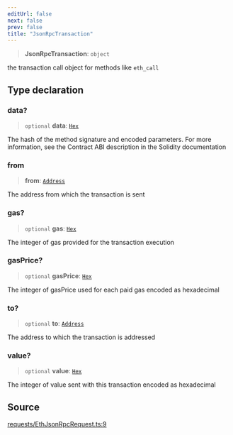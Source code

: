 ```yaml
---
editUrl: false
next: false
prev: false
title: "JsonRpcTransaction"
---
```


> **JsonRpcTransaction**: `object`

the transaction call object for methods like `eth_call`

## Type declaration

### data?

> `optional` **data**: [`Hex`](/reference/tevm/utils/type-aliases/hex/)

The hash of the method signature and encoded parameters. For more information, see the Contract ABI description in the Solidity documentation

### from

> **from**: [`Address`](/reference/tevm/utils/type-aliases/address/)

The address from which the transaction is sent

### gas?

> `optional` **gas**: [`Hex`](/reference/tevm/utils/type-aliases/hex/)

The integer of gas provided for the transaction execution

### gasPrice?

> `optional` **gasPrice**: [`Hex`](/reference/tevm/utils/type-aliases/hex/)

The integer of gasPrice used for each paid gas encoded as hexadecimal

### to?

> `optional` **to**: [`Address`](/reference/tevm/utils/type-aliases/address/)

The address to which the transaction is addressed

### value?

> `optional` **value**: [`Hex`](/reference/tevm/utils/type-aliases/hex/)

The integer of value sent with this transaction encoded as hexadecimal

## Source

[requests/EthJsonRpcRequest.ts:9](https://github.com/evmts/tevm-monorepo/blob/main/packages/procedures-types/src/requests/EthJsonRpcRequest.ts#L9)
